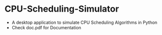 # CPU-Scheduling-Simulator

- A desktop application to simulate CPU Scheduling Algorithms in Python
- Check doc.pdf for Documentation
